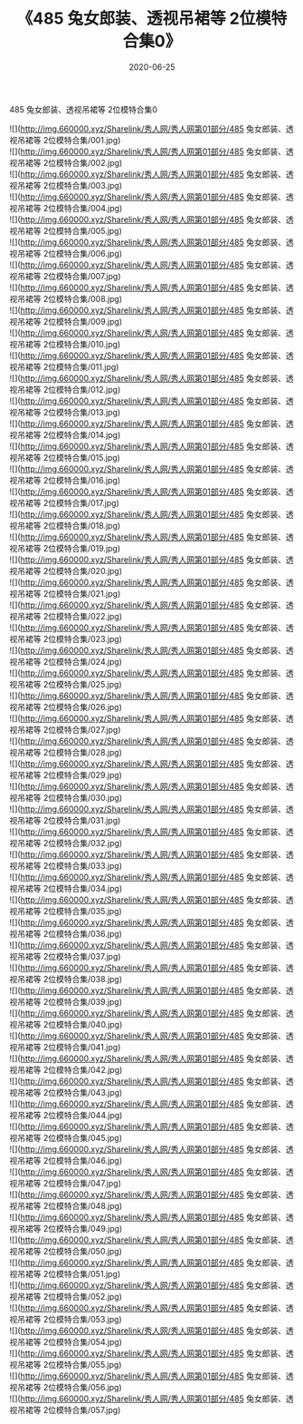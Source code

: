 ﻿---
layout: post
title:  《485 兔女郎装、透视吊裙等 2位模特合集0》
date:   2020-06-25
img: http://img.660000.xyz/Sharelink/秀人网/秀人网第01部分/485 兔女郎装、透视吊裙等 2位模特合集0/000.jpg
categories: [美女, 清纯, 唯美]
---

485 兔女郎装、透视吊裙等 2位模特合集0

  ![](http://img.660000.xyz/Sharelink/秀人网/秀人网第01部分/485 兔女郎装、透视吊裙等 2位模特合集/001.jpg) <br> ![](http://img.660000.xyz/Sharelink/秀人网/秀人网第01部分/485 兔女郎装、透视吊裙等 2位模特合集/002.jpg) <br> ![](http://img.660000.xyz/Sharelink/秀人网/秀人网第01部分/485 兔女郎装、透视吊裙等 2位模特合集/003.jpg) <br> ![](http://img.660000.xyz/Sharelink/秀人网/秀人网第01部分/485 兔女郎装、透视吊裙等 2位模特合集/004.jpg) <br> ![](http://img.660000.xyz/Sharelink/秀人网/秀人网第01部分/485 兔女郎装、透视吊裙等 2位模特合集/005.jpg) <br> ![](http://img.660000.xyz/Sharelink/秀人网/秀人网第01部分/485 兔女郎装、透视吊裙等 2位模特合集/006.jpg) <br> ![](http://img.660000.xyz/Sharelink/秀人网/秀人网第01部分/485 兔女郎装、透视吊裙等 2位模特合集/007.jpg) <br> ![](http://img.660000.xyz/Sharelink/秀人网/秀人网第01部分/485 兔女郎装、透视吊裙等 2位模特合集/008.jpg) <br> ![](http://img.660000.xyz/Sharelink/秀人网/秀人网第01部分/485 兔女郎装、透视吊裙等 2位模特合集/009.jpg) <br> ![](http://img.660000.xyz/Sharelink/秀人网/秀人网第01部分/485 兔女郎装、透视吊裙等 2位模特合集/010.jpg) <br> ![](http://img.660000.xyz/Sharelink/秀人网/秀人网第01部分/485 兔女郎装、透视吊裙等 2位模特合集/011.jpg) <br> ![](http://img.660000.xyz/Sharelink/秀人网/秀人网第01部分/485 兔女郎装、透视吊裙等 2位模特合集/012.jpg) <br> ![](http://img.660000.xyz/Sharelink/秀人网/秀人网第01部分/485 兔女郎装、透视吊裙等 2位模特合集/013.jpg) <br> ![](http://img.660000.xyz/Sharelink/秀人网/秀人网第01部分/485 兔女郎装、透视吊裙等 2位模特合集/014.jpg) <br> ![](http://img.660000.xyz/Sharelink/秀人网/秀人网第01部分/485 兔女郎装、透视吊裙等 2位模特合集/015.jpg) <br> ![](http://img.660000.xyz/Sharelink/秀人网/秀人网第01部分/485 兔女郎装、透视吊裙等 2位模特合集/016.jpg) <br> ![](http://img.660000.xyz/Sharelink/秀人网/秀人网第01部分/485 兔女郎装、透视吊裙等 2位模特合集/017.jpg) <br> ![](http://img.660000.xyz/Sharelink/秀人网/秀人网第01部分/485 兔女郎装、透视吊裙等 2位模特合集/018.jpg) <br> ![](http://img.660000.xyz/Sharelink/秀人网/秀人网第01部分/485 兔女郎装、透视吊裙等 2位模特合集/019.jpg) <br> ![](http://img.660000.xyz/Sharelink/秀人网/秀人网第01部分/485 兔女郎装、透视吊裙等 2位模特合集/020.jpg) <br> ![](http://img.660000.xyz/Sharelink/秀人网/秀人网第01部分/485 兔女郎装、透视吊裙等 2位模特合集/021.jpg) <br> ![](http://img.660000.xyz/Sharelink/秀人网/秀人网第01部分/485 兔女郎装、透视吊裙等 2位模特合集/022.jpg) <br> ![](http://img.660000.xyz/Sharelink/秀人网/秀人网第01部分/485 兔女郎装、透视吊裙等 2位模特合集/023.jpg) <br> ![](http://img.660000.xyz/Sharelink/秀人网/秀人网第01部分/485 兔女郎装、透视吊裙等 2位模特合集/024.jpg) <br> ![](http://img.660000.xyz/Sharelink/秀人网/秀人网第01部分/485 兔女郎装、透视吊裙等 2位模特合集/025.jpg) <br> ![](http://img.660000.xyz/Sharelink/秀人网/秀人网第01部分/485 兔女郎装、透视吊裙等 2位模特合集/026.jpg) <br> ![](http://img.660000.xyz/Sharelink/秀人网/秀人网第01部分/485 兔女郎装、透视吊裙等 2位模特合集/027.jpg) <br> ![](http://img.660000.xyz/Sharelink/秀人网/秀人网第01部分/485 兔女郎装、透视吊裙等 2位模特合集/028.jpg) <br> ![](http://img.660000.xyz/Sharelink/秀人网/秀人网第01部分/485 兔女郎装、透视吊裙等 2位模特合集/029.jpg) <br> ![](http://img.660000.xyz/Sharelink/秀人网/秀人网第01部分/485 兔女郎装、透视吊裙等 2位模特合集/030.jpg) <br> ![](http://img.660000.xyz/Sharelink/秀人网/秀人网第01部分/485 兔女郎装、透视吊裙等 2位模特合集/031.jpg) <br> ![](http://img.660000.xyz/Sharelink/秀人网/秀人网第01部分/485 兔女郎装、透视吊裙等 2位模特合集/032.jpg) <br> ![](http://img.660000.xyz/Sharelink/秀人网/秀人网第01部分/485 兔女郎装、透视吊裙等 2位模特合集/033.jpg) <br> ![](http://img.660000.xyz/Sharelink/秀人网/秀人网第01部分/485 兔女郎装、透视吊裙等 2位模特合集/034.jpg) <br> ![](http://img.660000.xyz/Sharelink/秀人网/秀人网第01部分/485 兔女郎装、透视吊裙等 2位模特合集/035.jpg) <br> ![](http://img.660000.xyz/Sharelink/秀人网/秀人网第01部分/485 兔女郎装、透视吊裙等 2位模特合集/036.jpg) <br> ![](http://img.660000.xyz/Sharelink/秀人网/秀人网第01部分/485 兔女郎装、透视吊裙等 2位模特合集/037.jpg) <br> ![](http://img.660000.xyz/Sharelink/秀人网/秀人网第01部分/485 兔女郎装、透视吊裙等 2位模特合集/038.jpg) <br> ![](http://img.660000.xyz/Sharelink/秀人网/秀人网第01部分/485 兔女郎装、透视吊裙等 2位模特合集/039.jpg) <br> ![](http://img.660000.xyz/Sharelink/秀人网/秀人网第01部分/485 兔女郎装、透视吊裙等 2位模特合集/040.jpg) <br> ![](http://img.660000.xyz/Sharelink/秀人网/秀人网第01部分/485 兔女郎装、透视吊裙等 2位模特合集/041.jpg) <br> ![](http://img.660000.xyz/Sharelink/秀人网/秀人网第01部分/485 兔女郎装、透视吊裙等 2位模特合集/042.jpg) <br> ![](http://img.660000.xyz/Sharelink/秀人网/秀人网第01部分/485 兔女郎装、透视吊裙等 2位模特合集/043.jpg) <br> ![](http://img.660000.xyz/Sharelink/秀人网/秀人网第01部分/485 兔女郎装、透视吊裙等 2位模特合集/044.jpg) <br> ![](http://img.660000.xyz/Sharelink/秀人网/秀人网第01部分/485 兔女郎装、透视吊裙等 2位模特合集/045.jpg) <br> ![](http://img.660000.xyz/Sharelink/秀人网/秀人网第01部分/485 兔女郎装、透视吊裙等 2位模特合集/046.jpg) <br> ![](http://img.660000.xyz/Sharelink/秀人网/秀人网第01部分/485 兔女郎装、透视吊裙等 2位模特合集/047.jpg) <br> ![](http://img.660000.xyz/Sharelink/秀人网/秀人网第01部分/485 兔女郎装、透视吊裙等 2位模特合集/048.jpg) <br> ![](http://img.660000.xyz/Sharelink/秀人网/秀人网第01部分/485 兔女郎装、透视吊裙等 2位模特合集/049.jpg) <br> ![](http://img.660000.xyz/Sharelink/秀人网/秀人网第01部分/485 兔女郎装、透视吊裙等 2位模特合集/050.jpg) <br> ![](http://img.660000.xyz/Sharelink/秀人网/秀人网第01部分/485 兔女郎装、透视吊裙等 2位模特合集/051.jpg) <br> ![](http://img.660000.xyz/Sharelink/秀人网/秀人网第01部分/485 兔女郎装、透视吊裙等 2位模特合集/052.jpg) <br> ![](http://img.660000.xyz/Sharelink/秀人网/秀人网第01部分/485 兔女郎装、透视吊裙等 2位模特合集/053.jpg) <br> ![](http://img.660000.xyz/Sharelink/秀人网/秀人网第01部分/485 兔女郎装、透视吊裙等 2位模特合集/054.jpg) <br> ![](http://img.660000.xyz/Sharelink/秀人网/秀人网第01部分/485 兔女郎装、透视吊裙等 2位模特合集/055.jpg) <br> ![](http://img.660000.xyz/Sharelink/秀人网/秀人网第01部分/485 兔女郎装、透视吊裙等 2位模特合集/056.jpg) <br> ![](http://img.660000.xyz/Sharelink/秀人网/秀人网第01部分/485 兔女郎装、透视吊裙等 2位模特合集/057.jpg) <br>